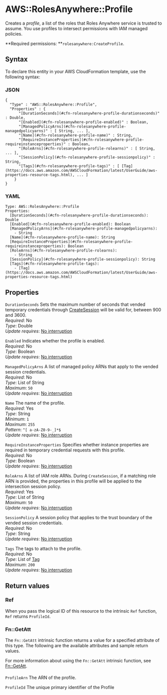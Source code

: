 # AWS::RolesAnywhere::Profile<a name="aws-resource-rolesanywhere-profile"></a>

Creates a *profile*, a list of the roles that Roles Anywhere service is trusted to assume\. You use profiles to intersect permissions with IAM managed policies\.

**Required permissions: **`rolesanywhere:CreateProfile`\. 

## Syntax<a name="aws-resource-rolesanywhere-profile-syntax"></a>

To declare this entity in your AWS CloudFormation template, use the following syntax:

### JSON<a name="aws-resource-rolesanywhere-profile-syntax.json"></a>

```
{
  "Type" : "AWS::RolesAnywhere::Profile",
  "Properties" : {
      "[DurationSeconds](#cfn-rolesanywhere-profile-durationseconds)" : Double,
      "[Enabled](#cfn-rolesanywhere-profile-enabled)" : Boolean,
      "[ManagedPolicyArns](#cfn-rolesanywhere-profile-managedpolicyarns)" : [ String, ... ],
      "[Name](#cfn-rolesanywhere-profile-name)" : String,
      "[RequireInstanceProperties](#cfn-rolesanywhere-profile-requireinstanceproperties)" : Boolean,
      "[RoleArns](#cfn-rolesanywhere-profile-rolearns)" : [ String, ... ],
      "[SessionPolicy](#cfn-rolesanywhere-profile-sessionpolicy)" : String,
      "[Tags](#cfn-rolesanywhere-profile-tags)" : [ [Tag](https://docs.aws.amazon.com/AWSCloudFormation/latest/UserGuide/aws-properties-resource-tags.html), ... ]
    }
}
```

### YAML<a name="aws-resource-rolesanywhere-profile-syntax.yaml"></a>

```
Type: AWS::RolesAnywhere::Profile
Properties: 
  [DurationSeconds](#cfn-rolesanywhere-profile-durationseconds): Double
  [Enabled](#cfn-rolesanywhere-profile-enabled): Boolean
  [ManagedPolicyArns](#cfn-rolesanywhere-profile-managedpolicyarns): 
    - String
  [Name](#cfn-rolesanywhere-profile-name): String
  [RequireInstanceProperties](#cfn-rolesanywhere-profile-requireinstanceproperties): Boolean
  [RoleArns](#cfn-rolesanywhere-profile-rolearns): 
    - String
  [SessionPolicy](#cfn-rolesanywhere-profile-sessionpolicy): String
  [Tags](#cfn-rolesanywhere-profile-tags): 
    - [Tag](https://docs.aws.amazon.com/AWSCloudFormation/latest/UserGuide/aws-properties-resource-tags.html)
```

## Properties<a name="aws-resource-rolesanywhere-profile-properties"></a>

`DurationSeconds`  <a name="cfn-rolesanywhere-profile-durationseconds"></a>
 Sets the maximum number of seconds that vended temporary credentials through [CreateSession](https://docs.aws.amazon.com/rolesanywhere/latest/userguide/authentication-create-session.html) will be valid for, between 900 and 3600\.   
*Required*: No  
*Type*: Double  
*Update requires*: [No interruption](https://docs.aws.amazon.com/AWSCloudFormation/latest/UserGuide/using-cfn-updating-stacks-update-behaviors.html#update-no-interrupt)

`Enabled`  <a name="cfn-rolesanywhere-profile-enabled"></a>
Indicates whether the profile is enabled\.  
*Required*: No  
*Type*: Boolean  
*Update requires*: [No interruption](https://docs.aws.amazon.com/AWSCloudFormation/latest/UserGuide/using-cfn-updating-stacks-update-behaviors.html#update-no-interrupt)

`ManagedPolicyArns`  <a name="cfn-rolesanywhere-profile-managedpolicyarns"></a>
A list of managed policy ARNs that apply to the vended session credentials\.   
*Required*: No  
*Type*: List of String  
*Maximum*: `50`  
*Update requires*: [No interruption](https://docs.aws.amazon.com/AWSCloudFormation/latest/UserGuide/using-cfn-updating-stacks-update-behaviors.html#update-no-interrupt)

`Name`  <a name="cfn-rolesanywhere-profile-name"></a>
The name of the profile\.  
*Required*: Yes  
*Type*: String  
*Minimum*: `1`  
*Maximum*: `255`  
*Pattern*: `^[ a-zA-Z0-9-_]*$`  
*Update requires*: [No interruption](https://docs.aws.amazon.com/AWSCloudFormation/latest/UserGuide/using-cfn-updating-stacks-update-behaviors.html#update-no-interrupt)

`RequireInstanceProperties`  <a name="cfn-rolesanywhere-profile-requireinstanceproperties"></a>
Specifies whether instance properties are required in temporary credential requests with this profile\.   
*Required*: No  
*Type*: Boolean  
*Update requires*: [No interruption](https://docs.aws.amazon.com/AWSCloudFormation/latest/UserGuide/using-cfn-updating-stacks-update-behaviors.html#update-no-interrupt)

`RoleArns`  <a name="cfn-rolesanywhere-profile-rolearns"></a>
A list of IAM role ARNs\. During `CreateSession`, if a matching role ARN is provided, the properties in this profile will be applied to the intersection session policy\.  
*Required*: Yes  
*Type*: List of String  
*Maximum*: `50`  
*Update requires*: [No interruption](https://docs.aws.amazon.com/AWSCloudFormation/latest/UserGuide/using-cfn-updating-stacks-update-behaviors.html#update-no-interrupt)

`SessionPolicy`  <a name="cfn-rolesanywhere-profile-sessionpolicy"></a>
A session policy that applies to the trust boundary of the vended session credentials\.   
*Required*: No  
*Type*: String  
*Update requires*: [No interruption](https://docs.aws.amazon.com/AWSCloudFormation/latest/UserGuide/using-cfn-updating-stacks-update-behaviors.html#update-no-interrupt)

`Tags`  <a name="cfn-rolesanywhere-profile-tags"></a>
The tags to attach to the profile\.  
*Required*: No  
*Type*: List of [Tag](https://docs.aws.amazon.com/AWSCloudFormation/latest/UserGuide/aws-properties-resource-tags.html)  
*Maximum*: `200`  
*Update requires*: [No interruption](https://docs.aws.amazon.com/AWSCloudFormation/latest/UserGuide/using-cfn-updating-stacks-update-behaviors.html#update-no-interrupt)

## Return values<a name="aws-resource-rolesanywhere-profile-return-values"></a>

### Ref<a name="aws-resource-rolesanywhere-profile-return-values-ref"></a>

When you pass the logical ID of this resource to the intrinsic `Ref` function, `Ref` returns `ProfileId`\.

### Fn::GetAtt<a name="aws-resource-rolesanywhere-profile-return-values-fn--getatt"></a>

The `Fn::GetAtt` intrinsic function returns a value for a specified attribute of this type\. The following are the available attributes and sample return values\.

For more information about using the `Fn::GetAtt` intrinsic function, see [Fn::GetAtt](https://docs.aws.amazon.com/AWSCloudFormation/latest/UserGuide/intrinsic-function-reference-getatt.html)\.

#### <a name="aws-resource-rolesanywhere-profile-return-values-fn--getatt-fn--getatt"></a>

`ProfileArn`  <a name="ProfileArn-fn::getatt"></a>
The ARN of the profile\.

`ProfileId`  <a name="ProfileId-fn::getatt"></a>
 The unique primary identifier of the Profile 